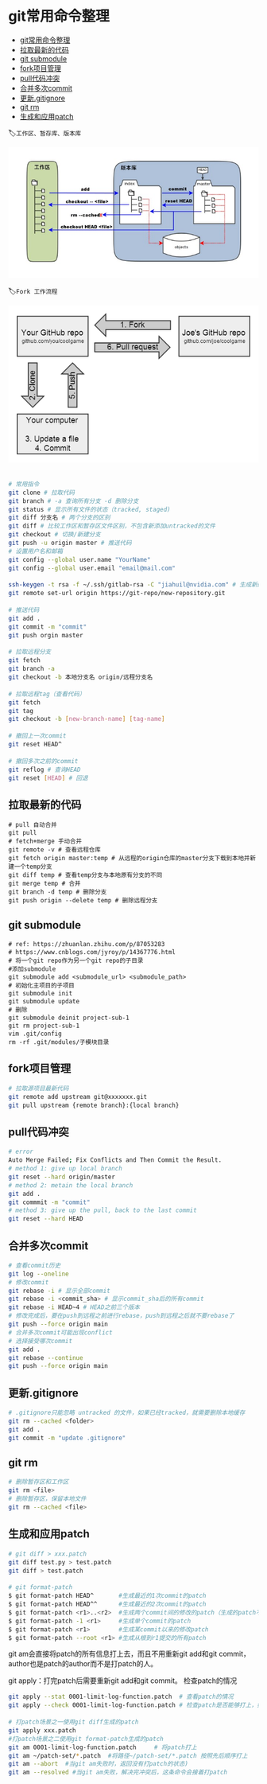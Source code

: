 # git常用命令整理

- [git常用命令整理](#git常用命令整理)
- [拉取最新的代码](#拉取最新的代码)
- [git submodule](#git-submodule)
- [fork项目管理](#fork项目管理)
- [pull代码冲突](#pull代码冲突)
- [合并多次commit](#合并多次commit)
- [更新.gitignore](#更新gitignore)
- [git rm](#git-rm)
- [生成和应用patch](#生成和应用patch)

🏷`工作区、暂存库、版本库`

![Primitive Tensor Function](../img/1352126739_7909.jpg)

🏷`Fork 工作流程`

![Primitive Tensor Function](../img/fork.jpg)

```bash

# 常用指令
git clone # 拉取代码
git branch # -a 查询所有分支 -d 删除分支
git status # 显示所有文件的状态（tracked, staged)
git diff 分支名 # 两个分支的区别
git diff # 比较工作区和暂存区文件区别，不包含新添加untracked的文件
git checkout # 切换/新建分支
git push -u origin master # 推送代码
# 设置用户名和邮箱
git config --global user.name "YourName"
git config --global user.email "email@mail.com"

ssh-keygen -t rsa -f ~/.ssh/gitlab-rsa -C "jiahuil@nvidia.com" # 生成新的ssh key
git remote set-url origin https://git-repo/new-repository.git

# 推送代码
git add .
git commit -m "commit"
git push orgin master

# 拉取远程分支
git fetch
git branch -a 
git checkout -b 本地分支名 origin/远程分支名

# 拉取远程tag（查看代码）
git fetch
git tag
git checkout -b [new-branch-name] [tag-name]

# 撤回上一次commit
git reset HEAD^

# 撤回多次之前的commit
git reflog # 查询HEAD
git reset [HEAD] # 回退
```

## 拉取最新的代码

```
# pull 自动合并
git pull
# fetch+merge 手动合并
git remote -v # 查看远程仓库
git fetch origin master:temp # 从远程的origin仓库的master分支下载到本地并新建一个temp分支
git diff temp # 查看temp分支与本地原有分支的不同
git merge temp # 合并
git branch -d temp # 删除分支
git push origin --delete temp # 删除远程分支
```

## git submodule

```
# ref: https://zhuanlan.zhihu.com/p/87053283
# https://www.cnblogs.com/jyroy/p/14367776.html
# 将一个git repo作为另一个git repo的子目录
#添加submodule
git submodule add <submodule_url> <submodule_path>
# 初始化主项目的子项目
git submodule init
git submodule update
# 删除
git submodule deinit project-sub-1
git rm project-sub-1
vim .git/config
rm -rf .git/modules/子模块目录
```

## fork项目管理

```bash
# 拉取源项目最新代码
git remote add upstream git@xxxxxxx.git
git pull upstream {remote branch}:{local branch}
```

## pull代码冲突

```bash
# error
Auto Merge Failed; Fix Conflicts and Then Commit the Result.
# method 1: give up local branch
git reset --hard origin/master
# method 2: metain the local branch
git add .
git commmit -m "commit"
# method 3: give up the pull, back to the last commit
git reset --hard HEAD
```

## 合并多次commit

```bash
# 查看commit历史
git log --oneline
# 修改commit
git rebase -i # 显示全部commit
git rebase -i <commit_sha> # 显示commit_sha后的所有commit
git rebase -i HEAD~4 # HEAD之前三个版本
# 修改完成后，要在push到远程之前进行rebase，push到远程之后就不要rebase了
git push --force origin main
# 合并多次commit可能出现conflict
# 选择接受哪次commit
git add .
git rebase --continue
git push --force origin main
```

## 更新.gitignore

```bash
# .gitignore只能忽略 untracked 的文件，如果已经tracked，就需要删除本地缓存
git rm --cached <folder>
git add .
git commit -m "update .gitignore"
```

## git rm

```bash
# 删除暂存区和工作区
git rm <file>
# 删除暂存区，保留本地文件
git rm --cached <file>
```

## 生成和应用patch

```bash
# git diff > xxx.patch
git diff test.py > test.patch
git diff > test.patch

# git format-patch
$ git format-patch HEAD^       #生成最近的1次commit的patch
$ git format-patch HEAD^^      #生成最近的2次commit的patch
$ git format-patch <r1>..<r2>  #生成两个commit间的修改的patch（生成的patch不包含r1. <r1>和<r2>都是具体的commit号)
$ git format-patch -1 <r1>     #生成单个commit的patch
$ git format-patch <r1>        #生成某commit以来的修改patch
$ git format-patch --root <r1> #生成从根到r1提交的所有patch
```

git am会直接将patch的所有信息打上去，而且不用重新git add和git commit，author也是patch的author而不是打patch的人。

git apply：打完patch后需要重新git add和git commit。
检查patch的情况

```bash
git apply --stat 0001-limit-log-function.patch  # 查看patch的情况
git apply --check 0001-limit-log-function.patch # 检查patch是否能够打上，如果没有任何输出，则说明无冲突，可以打上

# 打patch场景之一使用git diff生成的patch
git apply xxx.patch 
#打patch场景之二使用git format-patch生成的patch
git am 0001-limit-log-function.patch     # 将patch打上
git am ~/patch-set/*.patch  #将路径~/patch-set/*.patch 按照先后顺序打上
git am --abort  #当git am失败时，返回没有打patch的状态)
git am --resolved #当git am失败，解决完冲突后，这条命令会接着打patch
```
